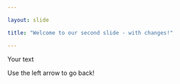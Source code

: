 ```yaml
---

layout: slide

title: "Welcome to our second slide - with changes!"

---
```


Your text

Use the left arrow to go back!
